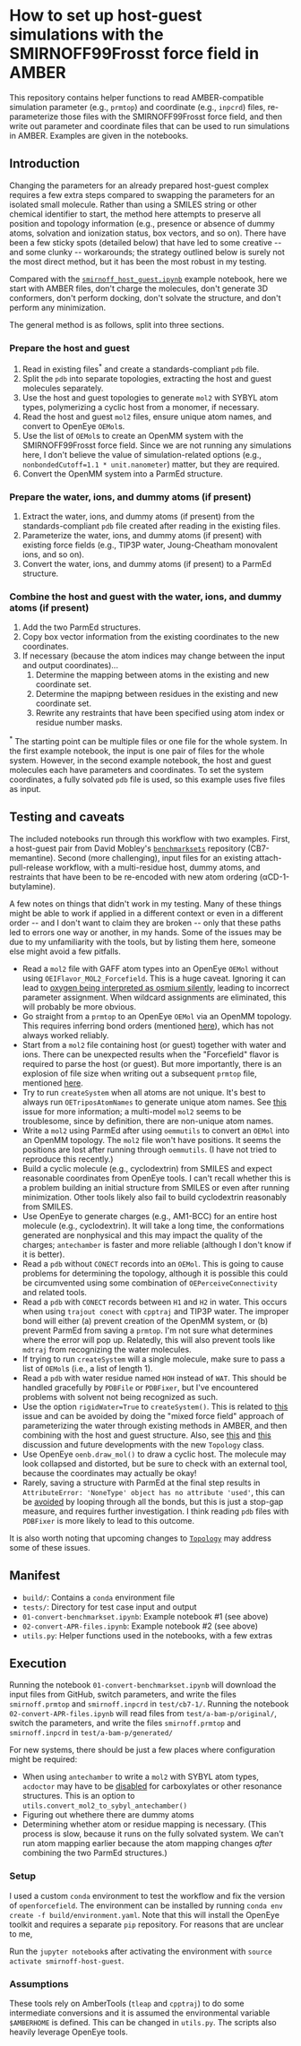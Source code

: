 # How to set up host-guest simulations with the SMIRNOFF99Frosst force field in AMBER
This repository contains helper functions to read AMBER-compatible simulation parameter (e.g., `prmtop`) and coordinate (e.g., `inpcrd`) files, re-parameterize those files with the SMIRNOFF99Frosst force field, and then write out parameter and coordinate files that can be used to run simulations in AMBER. Examples are given in the notebooks.

## Introduction
Changing the parameters for an already prepared host-guest complex requires a few extra steps compared to swapping the parameters for an isolated small molecule. Rather than using a SMILES string or other chemical identifier to start, the method here attempts to preserve all position and topology information (e.g., presence or absence of dummy atoms, solvation and ionization status, box vectors, and so on). There have been a few sticky spots (detailed below) that have led to some creative -- and some clunky -- workarounds; the strategy outlined below is surely not the most direct method, but it has been the most robust in my testing.

Compared with the [`smirnoff_host_guest.ipynb`](https://github.com/openforcefield/openforcefield/blob/master/examples/host_guest_simulation/smirnoff_host_guest.ipynb) example notebook, here we start with AMBER files, don't charge the molecules, don't generate 3D conformers, don't perform docking, don't solvate the structure, and don't perform any minimization.

The general method is as follows, split into three sections.

### Prepare the host and guest
1. Read in existing files<sup>*</sup> and create a standards-compliant `pdb` file.
2. Split the `pdb` into separate topologies, extracting the host and guest molecules separately.
3. Use the host and guest topologies to generate `mol2` with SYBYL atom types, polymerizing a cyclic host from a monomer, if necessary.
4. Read the host and guest `mol2` files, ensure unique atom names, and convert to OpenEye `OEMol`s.
5. Use the list of `OEMol`s to create an OpenMM system with the SMIRNOFF99Frosst force field. Since we are not running any simulations here, I don't believe the value of simulation-related options (e.g., `nonbondedCutoff=1.1 * unit.nanometer`) matter, but they are required.
6. Convert the OpenMM system into a ParmEd structure.

### Prepare the water, ions, and dummy atoms (if present)
1. Extract the water, ions, and dummy atoms (if present) from the standards-compliant `pdb` file created after reading in the existing files.
2. Parameterize the water, ions, and dummy atoms (if present) with existing force fields (e.g., TIP3P water, Joung-Cheatham monovalent ions, and so on).
3. Convert the water, ions, and dummy atoms (if present) to a ParmEd structure.

### Combine the host and guest with the water, ions, and dummy atoms (if present)
1. Add the two ParmEd structures.
2. Copy box vector information from the existing coordinates to the new coordinates.
3. If necessary (because the atom indices may change between the input and output coordinates)...
    1. Determine the mapping between atoms in the existing and new coordinate set.
    2. Determine the mapipng between residues in the existing and new coordinate set.
    3. Rewrite any restraints that have been specified using atom index or residue number masks.

<sup>*</sup> The starting point can be multiple files or one file for the whole system. In the first example notebook, the input is one pair of files for the whole system. However, in the second example notebook, the host and guest molecules each have parameters and coordinates. To set the system coordinates, a fully solvated `pdb` file is used, so this example uses five files as input.

## Testing and caveats
The included notebooks run through this workflow with two examples. First, a host-guest pair from David Mobley's [`benchmarksets`](https://github.com/mobleylab/benchmarksets) repository (CB7-memantine). Second (more challenging), input files for an existing attach-pull-release workflow, with a multi-residue host, dummy atoms, and restraints that have been to be re-encoded with new atom ordering (αCD-1-butylamine).

A few notes on things that didn't work in my testing. Many of these things might be able to work if applied in a different context or even in a different order -- and I don't want to claim they are broken -- only that these paths led to errors one way or another, in my hands. Some of the issues may be due to my unfamiliarity with the tools, but by listing them here, someone else might avoid a few pitfalls.

- Read a `mol2` file with GAFF atom types into an OpenEye `OEMol` without using `OEIFlavor_MOL2_Forcefield`. This is a huge caveat. Ignoring it can lead to [oxygen being interpreted as osmium silently](https://github.com/openforcefield/smirnoff99Frosst/issues/73), leading to incorrect parameter assignment. When wildcard assignments are eliminated, this will probably be more obvious.
- Go straight from a `prmtop` to an OpenEye `OEMol` via an OpenMM topology. This requires inferring bond orders (mentioned [here](https://github.com/openforcefield/openforcefield/issues/66#issuecomment-337696319)), which has not always worked reliably.
- Start from a `mol2` file containing host (or guest) together with water and ions. There can be unexpected results when the "Forcefield" flavor is required to parse the host (or guest). But more importantly, there is an explosion of file size when writing out a subsequent `prmtop` file, mentioned [here](https://github.com/ParmEd/ParmEd/issues/930#issuecomment-363321848).
- Try to run `createSystem` when all atoms are not unique. It's best to always run `OETriposAtomNames` to generate unique atom names. See [this](https://github.com/MobleyLab/benchmarksets/issues/64#issuecomment-349771286) issue for more information; a multi-model `mol2` seems to be troublesome, since by definition, there are non-unique atom names.
- Write a `mol2` using ParmEd after using `oemmutils` to convert an `OEMol` into an OpenMM topology. The `mol2` file won't have positions. It seems the positions are lost after running through `oemmutils`. (I have not tried to reproduce this recently.)
- Build a cyclic molecule (e.g., cyclodextrin) from SMILES and expect reasonable coordinates from OpenEye tools. I can't recall whether this is a problem building an initial structure from SMILES or even after running minimization. Other tools likely also fail to build cyclodextrin reasonably from SMILES.
- Use OpenEye to generate charges (e.g., AM1-BCC) for an entire host molecule (e.g., cyclodextrin). It will take a long time, the conformations generated are nonphysical and this may impact the quality of the charges; `antechamber` is faster and more reliable (although I don't know if it is better).
- Read a `pdb` without `CONECT` records into an `OEMol`. This is going to cause problems for determining the topology, although it is possible this could be circumvented using some combination of `OEPerceiveConnectivity` and related tools.
- Read a `pdb` with `CONECT` records between `H1` and `H2` in water. This occurs when using `trajout conect` with `cpptraj` and TIP3P water. The improper bond will either (a) prevent creation of the OpenMM system, or (b) prevent ParmEd from saving a `prmtop`. I'm not sure what determines where the error will pop up. Relatedly, this will also prevent tools like `mdtraj` from recognizing the water molecules.
- If trying to run `createSystem` will a single molecule, make sure to pass a list of `OEMol`s (i.e., a list of length 1).
- Read a `pdb` with water residue named `HOH` instead of `WAT`. This should be handled gracefully by `PDBFile` or `PDBFixer`, but I've encountered problems with solvent not being recognized as such.
- Use the option `rigidWater=True` to `createSystem()`. This is related to [this]((https://github.com/ParmEd/ParmEd/issues/930#issuecomment-363321848)) issue and can be avoided by doing the "mixed force field" approach of parameterizing the water through existing methods in AMBER, and then combining with the host and guest structure. Also, see [this](https://github.com/openforcefield/openforcefield/issues/91) and [this](https://github.com/ParmEd/ParmEd/issues/959) discussion and future developments with the new `Topology` class.
- Use OpenEye `oenb.draw_mol()` to draw a cyclic host. The molecule may look collapsed and distorted, but be sure to check with an external tool, because the coordinates may actually be okay!
- Rarely, saving a structure with ParmEd at the final step results in `AttributeError: 'NoneType' object has no attribute 'used'`, this can be [avoided](https://github.com/ParmEd/ParmEd/issues/930#issuecomment-355720672) by looping through all the bonds, but this is just a stop-gap measure, and requires further investigation. I think reading `pdb` files with `PDBFixer` is more likely to lead to this outcome.

It is also worth noting that upcoming changes to [`Topology`](https://github.com/openforcefield/openforcefield/pull/86) may address some of these issues.

## Manifest

- `build/`: Contains a `conda` environment file
- `tests/`: Directory for test case input and output
- `01-convert-benchmarkset.ipynb`: Example notebook #1 (see above)
- `02-convert-APR-files.ipynb`: Example notebook #2 (see above)
- `utils.py`: Helper functions used in the notebooks, with a few extras

## Execution
Running the notebook `01-convert-benchmarkset.ipynb` will download the input files from GitHub, switch parameters, and write the files `smirnoff.prmtop` and `smirnoff.inpcrd` in `test/cb7-1/`. Running the notebook `02-convert-APR-files.ipynb` will read files from `test/a-bam-p/original/`, switch the parameters, and write the files `smirnoff.prmtop` and `smirnoff.inpcrd` in `test/a-bam-p/generated/`

For new systems, there should be just a few places where configuration might be required:

- When using `antechamber` to write a `mol2` with SYBYL atom types, `acdoctor` may have to be [disabled](http://archive.ambermd.org/201705/0020.html) for carboxylates or other resonance structures. This is an option to `utils.convert_mol2_to_sybyl_antechamber()`
- Figuring out whethere there are dummy atoms
- Determining whether atom or residue mapping is necessary. (This process is slow, because it runs on the fully solvated system. We can't run atom mapping earlier because the atom mapping changes *after* combining the two ParmEd structures.)

### Setup
I used a custom `conda` environment to test the workflow and fix the version of `openforcefield`. The environment can be installed by running `conda env create -f build/environment.yaml`.  Note that this will install the OpenEye toolkit and requires a separate `pip` repository. For reasons that are unclear to me, 

Run the `jupyter notebook`s after activating the environment with `source activate smirnoff-host-guest`.
### Assumptions
These tools rely on AmberTools (`tleap` and `cpptraj`) to do some intermediate conversions and it is assumed the environmental variable `$AMBERHOME` is defined. This can be changed in `utils.py`. The scripts also heavily leverage OpenEye tools.